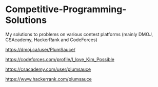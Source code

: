 # Competitive-Programming-Solutions
My solutions to problems on various contest platforms (mainly DMOJ, CSAcademy, HackerRank and CodeForces)

https://dmoj.ca/user/PlumSauce/

https://codeforces.com/profile/I_love_Kim_Possible

https://csacademy.com/user/plumsauce

https://www.hackerrank.com/plumsauce
